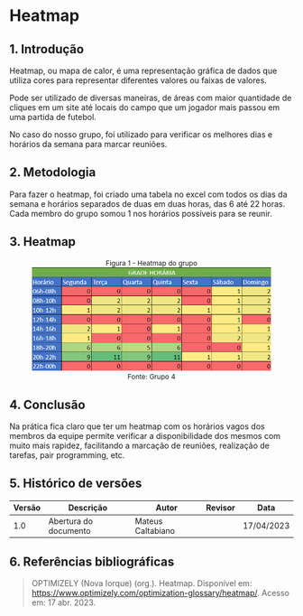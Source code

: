 # Heatmap

## 1. Introdução

Heatmap, ou mapa de calor, é uma representação gráfica de dados que utiliza cores para representar diferentes valores ou faixas de valores.

Pode ser utilizado de diversas maneiras, de áreas com maior quantidade de cliques em um site até locais do campo que um jogador mais passou em uma partida de futebol.

No caso do nosso grupo, foi utilizado para verificar os melhores dias e horários da semana para marcar reuniões.

## 2. Metodologia

Para fazer o heatmap, foi criado uma tabela no excel com todos os dias da semana e horários separados de duas em duas horas, das 6 até 22 horas. Cada membro do grupo somou 1 nos horários possíveis para se reunir.

## 3. Heatmap

<center>
<figure>
    <figcaption style= "font-size: 12px">Figura 1 - Heatmap do grupo</figcaption>
    <img src="../../images/heatmap.png"/ alt= "heatmap" width= "500">
    <figcaption style= "font-size: 12px">Fonte: Grupo 4</figcaption>
</figure>
</center>

## 4. Conclusão

Na prática fica claro que ter um heatmap com os horários vagos dos membros da equipe permite verificar a disponibilidade dos mesmos com muito mais rapidez, facilitando a marcação de reuniões, realização de tarefas, pair programming, etc.

## 5. Histórico de versões

| Versão | Descrição             | Autor             | Revisor | Data       |
| ------ | --------------------- | ----------------- | ------- | ---------- |
| 1.0    | Abertura do documento | Mateus Caltabiano |         | 17/04/2023 |

## 6. Referências bibliográficas

> OPTIMIZELY (Nova Iorque) (org.). Heatmap. Disponível em: https://www.optimizely.com/optimization-glossary/heatmap/. Acesso em: 17 abr. 2023.
